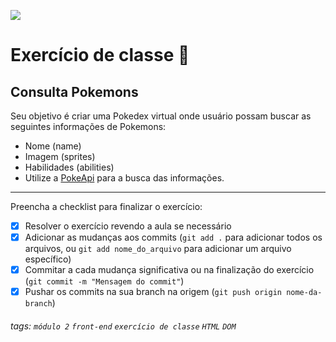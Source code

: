 ![](https://i.imgur.com/xG74tOh.png)

# Exercício de classe 🏫

## Consulta Pokemons

Seu objetivo é criar uma Pokedex virtual onde usuário possam buscar as seguintes informações de Pokemons:

- Nome (name)
- Imagem (sprites)
- Habilidades (abilities)
- Utilize a [PokeApi](https://pokeapi.co/docs/v2#pokemon) para a busca das informações.

---

Preencha a checklist para finalizar o exercício:

- [x] Resolver o exercício revendo a aula se necessário
- [x] Adicionar as mudanças aos commits (`git add .` para adicionar todos os arquivos, ou `git add nome_do_arquivo` para adicionar um arquivo específico)
- [x] Commitar a cada mudança significativa ou na finalização do exercício (`git commit -m "Mensagem do commit"`)
- [x] Pushar os commits na sua branch na origem (`git push origin nome-da-branch`)

###### tags: `módulo 2` `front-end` `exercício de classe` `HTML` `DOM`
